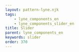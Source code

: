 ```yaml
---
layout: pattern-lyne.njk
tags: 
    - lyne_components_en
    - lyne_components_slider_en
title: Slider
parent: lyne_components_en
keywords: slider
order: 370
---
```

